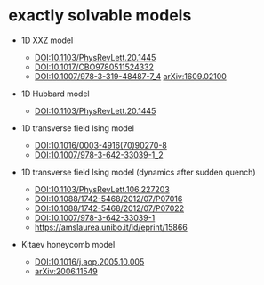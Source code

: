# exactly solvable models

* 1D XXZ model
  * [DOI:10.1103/PhysRevLett.20.1445](https://doi.org/10.1103/PhysRevLett.20.1445)
  * [DOI:10.1017/CBO9780511524332](https://doi.org/10.1017/CBO9780511524332)
  * [DOI:10.1007/978-3-319-48487-7_4](https://doi.org/10.1007/978-3-319-48487-7_4)
    [arXiv:1609.02100](https://arxiv.org/abs/1609.02100)

* 1D Hubbard model
  * [DOI:10.1103/PhysRevLett.20.1445](https://doi.org/10.1103/PhysRevLett.20.1445)

* 1D transverse field Ising model
  * [DOI:10.1016/0003-4916(70)90270-8](https://doi.org/10.1016/0003-4916(70)90270-8)
  * [DOI:10.1007/978-3-642-33039-1_2](https://doi.org/10.1007/978-3-642-33039-1_2)

* 1D transverse field Ising model (dynamics after sudden quench)
  * [DOI:10.1103/PhysRevLett.106.227203](https://doi.org/10.1103/PhysRevLett.106.227203)
  * [DOI:10.1088/1742-5468/2012/07/P07016](https://doi.org/10.1088/1742-5468/2012/07/P07016)
  * [DOI:10.1088/1742-5468/2012/07/P07022](https://doi.org/10.1088/1742-5468/2012/07/P07022)
  * [DOI:10.1007/978-3-642-33039-1](https://doi.org/10.1007/978-3-642-33039-1)
  * https://amslaurea.unibo.it/id/eprint/15866

* Kitaev honeycomb model
  * [DOI:10.1016/j.aop.2005.10.005](https://doi.org/10.1016/j.aop.2005.10.005)
  * [arXiv:2006.11549](https://arxiv.org/abs/2006.11549)
